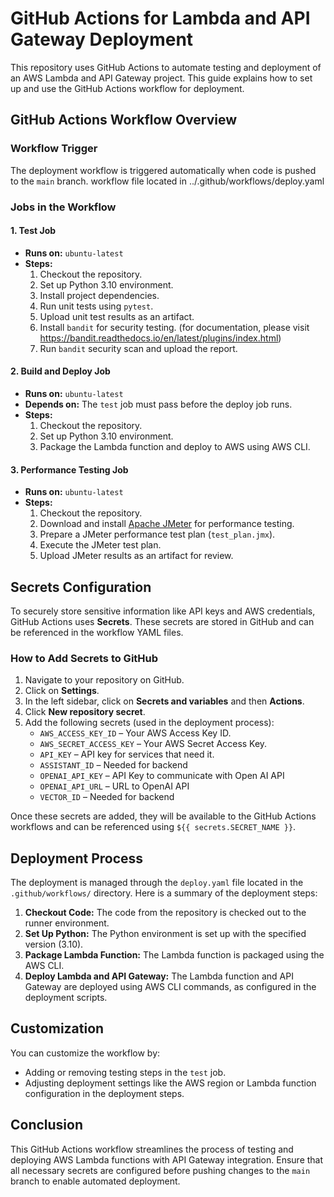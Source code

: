 # GitHub Actions for Lambda and API Gateway Deployment

This repository uses GitHub Actions to automate testing and deployment of an AWS Lambda and API Gateway project. This guide explains how to set up and use the GitHub Actions workflow for deployment.

## GitHub Actions Workflow Overview

### Workflow Trigger
The deployment workflow is triggered automatically when code is pushed to the `main` branch.
workflow file located in ../.github/workflows/deploy.yaml
### Jobs in the Workflow

#### 1. **Test Job**
   - **Runs on:** `ubuntu-latest`
   - **Steps:**
     1. Checkout the repository.
     2. Set up Python 3.10 environment.
     3. Install project dependencies.
     4. Run unit tests using `pytest`.
     5. Upload unit test results as an artifact.
     6. Install `bandit` for security testing. (for documentation, please visit https://bandit.readthedocs.io/en/latest/plugins/index.html)
     7. Run `bandit` security scan and upload the report.

#### 2. **Build and Deploy Job**
   - **Runs on:** `ubuntu-latest`
   - **Depends on:** The `test` job must pass before the deploy job runs.
   - **Steps:**
     1. Checkout the repository.
     2. Set up Python 3.10 environment.
     3. Package the Lambda function and deploy to AWS using AWS CLI.

#### 3. **Performance Testing Job**
   - **Runs on:** `ubuntu-latest`
   - **Steps:**
     1. Checkout the repository.
     2. Download and install [Apache JMeter](https://jmeter.apache.org/) for performance testing.
     3. Prepare a JMeter performance test plan (`test_plan.jmx`).
     4. Execute the JMeter test plan.
     5. Upload JMeter results as an artifact for review.

## Secrets Configuration

To securely store sensitive information like API keys and AWS credentials, GitHub Actions uses **Secrets**. These secrets are stored in GitHub and can be referenced in the workflow YAML files.

### How to Add Secrets to GitHub

1. Navigate to your repository on GitHub.
2. Click on **Settings**.
3. In the left sidebar, click on **Secrets and variables** and then **Actions**.
4. Click **New repository secret**.
5. Add the following secrets (used in the deployment process):
   - `AWS_ACCESS_KEY_ID` – Your AWS Access Key ID.
   - `AWS_SECRET_ACCESS_KEY` – Your AWS Secret Access Key.
   - `API_KEY` – API key for services that need it.
   - `ASSISTANT_ID` – Needed for backend
   - `OPENAI_API_KEY` – API Key to communicate with Open AI API
   - `OPENAI_API_URL` – URL to OpenAI API
   - `VECTOR_ID` – Needed for backend

Once these secrets are added, they will be available to the GitHub Actions workflows and can be referenced using `${{ secrets.SECRET_NAME }}`.

## Deployment Process

The deployment is managed through the `deploy.yaml` file located in the `.github/workflows/` directory. Here is a summary of the deployment steps:

1. **Checkout Code:** The code from the repository is checked out to the runner environment.
2. **Set Up Python:** The Python environment is set up with the specified version (3.10).
3. **Package Lambda Function:** The Lambda function is packaged using the AWS CLI.
4. **Deploy Lambda and API Gateway:** The Lambda function and API Gateway are deployed using AWS CLI commands, as configured in the deployment scripts.

## Customization

You can customize the workflow by:
- Adding or removing testing steps in the `test` job.
- Adjusting deployment settings like the AWS region or Lambda function configuration in the deployment steps.

## Conclusion

This GitHub Actions workflow streamlines the process of testing and deploying AWS Lambda functions with API Gateway integration. Ensure that all necessary secrets are configured before pushing changes to the `main` branch to enable automated deployment.
